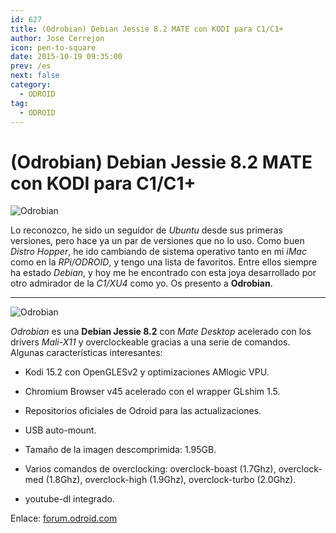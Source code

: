 ```yaml
---
id: 627
title: (Odrobian) Debian Jessie 8.2 MATE con KODI para C1/C1+
author: Jose Cerrejon
icon: pen-to-square
date: 2015-10-19 09:35:00
prev: /es
next: false
category:
  - ODROID
tag:
  - ODROID
---
```


# (Odrobian) Debian Jessie 8.2 MATE con KODI para C1/C1+

![Odrobian](/images/2015/10/odrobian_02.png)

Lo reconozco, he sido un seguidor de *Ubuntu* desde sus primeras versiones, pero hace ya un par de versiones que no lo uso. Como buen *Distro Hopper*, he ido cambiando de sistema operativo tanto en mi *iMac* como en la *RPi/ODROID*, y tengo una lista de favoritos. Entre ellos siempre ha estado *Debian*, y hoy me he encontrado con esta joya desarrollado por otro admirador de la *C1/XU4* como yo. Os presento a **Odrobian**.

- - -
![Odrobian](/images/2015/10/odrobian_01.png)

*Odrobian* es una **Debian Jessie 8.2** con *Mate Desktop* acelerado con los drivers *Mali-X11* y overclockeable gracias a una serie de comandos. Algunas características interesantes:

* Kodi 15.2 con OpenGLESv2 y optimizaciones AMlogic VPU.

* Chromium Browser v45 acelerado con el wrapper GLshim 1.5.

* Repositorios oficiales de Odroid para las actualizaciones.

* USB auto-mount.

* Tamaño de la imagen descomprimida: 1.95GB.

* Varios comandos de overclocking: overclock-boast (1.7Ghz), overclock-med (1.8Ghz), overclock-high (1.9Ghz), overclock-turbo (2.0Ghz).

* youtube-dl integrado.

Enlace: [forum.odroid.com](http://forum.odroid.com/viewtopic.php?f=114&t=16520)